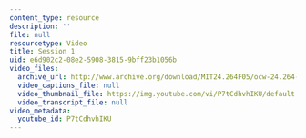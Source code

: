 ```yaml
---
content_type: resource
description: ''
file: null
resourcetype: Video
title: Session 1
uid: e6d902c2-08e2-5908-3815-9bff23b1056b
video_files:
  archive_url: http://www.archive.org/download/MIT24.264F05/ocw-24.264-14nov2005-220k.mp4
  video_captions_file: null
  video_thumbnail_file: https://img.youtube.com/vi/P7tCdhvhIKU/default.jpg
  video_transcript_file: null
video_metadata:
  youtube_id: P7tCdhvhIKU
---
```


